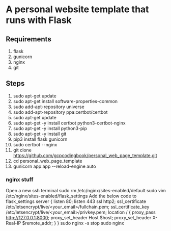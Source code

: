 # A personal website template that runs with Flask

## Requirements

1. flask
2. gunicorn
3. nginx
4. git

## Steps

1. sudo apt-get update
2. sudo apt-get install software-properties-common
3. sudo add-apt-repository universe
4. sudo add-apt-repository ppa:certbot/certbot
5. sudo apt-get update
6. sudo apt-get -y install certbot python3-certbot-nginx
7. sudo apt-get -y install python3-pip
8. sudo apt-get -y install git
9. pip3 install flask gunicorn
10. sudo certbot --nginx
11. git clone https://github.com/gcpcodingbook/personal_web_page_template.git
12. cd personal_web_page_template
13. gunicorn app:app --reload-engine auto

### nginx stuff

Open a new ssh terminal
sudo rm /etc/nginx/sites-enabled/default
sudo vim /etc/nginx/sites-enabled/flask_settings
Add the below code to flask_settings
server {
listen 80;
listen 443 ssl http2;
ssl_certificate /etc/letsencrypt/live/<your_email>/fullchain.pem;
ssl_certificate_key /etc/letsencrypt/live/<your_email>/privkey.pem;
location / {
proxy_pass http://127.0.0.1:8000;
proxy_set_header Host $host;
    proxy_set_header X-Real-IP $remote_addr;
}
}
sudo nginx -s stop
sudo nginx

